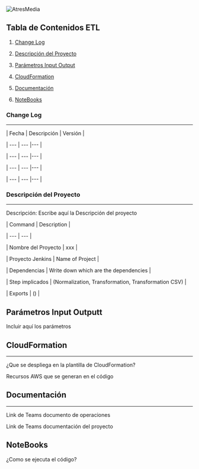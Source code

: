 ![AtresMedia](https://www.atresmediacorporacion.com/public/img/rc-television.svg) 

## Tabla de Contenidos ETL 

1. [Change Log](change-log) 

2. [Descripción del Proyecto](#descripción-del-proyecto) 

3. [Parámetros Input Output](parámetros-input-output) 

4. [CloudFormation](#cloudformation) 

5. [Documentación](#documentación) 

6. [NoteBooks](#notebooks) 

 

### Change Log 

*** 

| Fecha | Descripción | Versión | 

| --- | --- |--- | 

| --- | --- |--- | 

| --- | --- |--- | 

| --- | --- |--- | 


### Descripción del Proyecto 

*** 

Descripción: Escribe aquí la Descripción del proyecto 

 

| Command | Description | 

| --- | --- | 

| Nombre del Proyecto | xxx | 

| Proyecto Jenkins | Name of Project | 

| Dependencias | Write down which are the dependencies | 

| Step implicados | (Normalization, Transformation, Transformation CSV) | 

| Exports | () | 


## Parámetros Input Outputt

Incluir aquí los parámetros  


## CloudFormation

*** 

¿Que se despliega en la plantilla de CloudFormation? 

Recursos AWS que se generan en el código 


## Documentación

*** 

Link de Teams documento de operaciones 

Link de Teams documentación del proyecto 


## NoteBooks
¿Como se ejecuta el código? 
